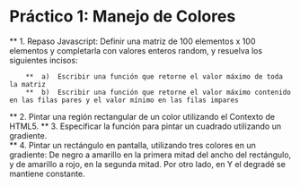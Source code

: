 # Práctico 1: Manejo de Colores 


** 1.	Repaso Javascript: Definir una matriz de 100 elementos x 100 elementos y completarla con valores enteros random, y resuelva los siguientes incisos: 

		**  a)	Escribir una función que retorne el valor máximo de toda la matriz 
		**  b)	Escribir una función que retorne el valor máximo contenido en las filas pares y el valor mínimo en las filas impares 
**  2.	Pintar una región rectangular de un color utilizando el Contexto de HTML5. 
**  3.	Especificar la función para pintar un cuadrado utilizando un gradiente.  
**  4.	Pintar un rectángulo en pantalla, utilizando tres colores en un gradiente: De negro a amarillo en la primera mitad del ancho del rectángulo, y de amarillo a rojo, en la segunda mitad. Por otro lado, en Y el degradé se mantiene constante. 
